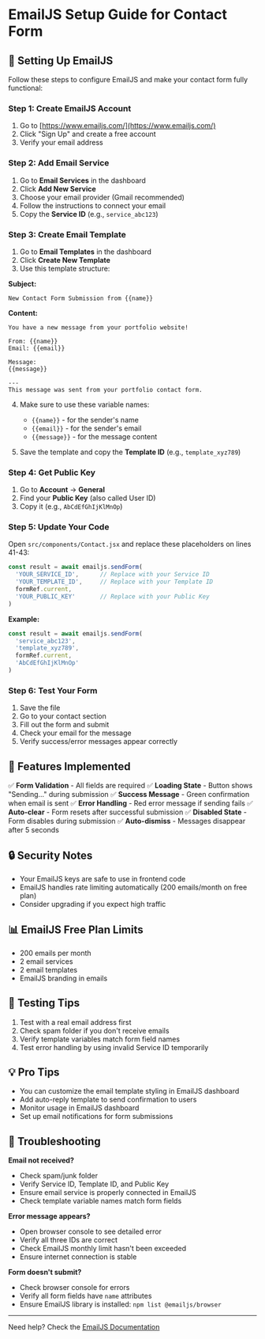 # EmailJS Setup Guide for Contact Form

## 📧 Setting Up EmailJS

Follow these steps to configure EmailJS and make your contact form fully functional:

### Step 1: Create EmailJS Account
1. Go to [https://www.emailjs.com/](https://www.emailjs.com/)
2. Click "Sign Up" and create a free account
3. Verify your email address

### Step 2: Add Email Service
1. Go to **Email Services** in the dashboard
2. Click **Add New Service**
3. Choose your email provider (Gmail recommended)
4. Follow the instructions to connect your email
5. Copy the **Service ID** (e.g., `service_abc123`)

### Step 3: Create Email Template
1. Go to **Email Templates** in the dashboard
2. Click **Create New Template**
3. Use this template structure:

**Subject:**
```
New Contact Form Submission from {{name}}
```

**Content:**
```
You have a new message from your portfolio website!

From: {{name}}
Email: {{email}}

Message:
{{message}}

---
This message was sent from your portfolio contact form.
```

4. Make sure to use these variable names:
   - `{{name}}` - for the sender's name
   - `{{email}}` - for the sender's email
   - `{{message}}` - for the message content

5. Save the template and copy the **Template ID** (e.g., `template_xyz789`)

### Step 4: Get Public Key
1. Go to **Account** → **General**
2. Find your **Public Key** (also called User ID)
3. Copy it (e.g., `AbCdEfGhIjKlMnOp`)

### Step 5: Update Your Code
Open `src/components/Contact.jsx` and replace these placeholders on lines 41-43:

```javascript
const result = await emailjs.sendForm(
  'YOUR_SERVICE_ID',      // Replace with your Service ID
  'YOUR_TEMPLATE_ID',     // Replace with your Template ID
  formRef.current,
  'YOUR_PUBLIC_KEY'       // Replace with your Public Key
)
```

**Example:**
```javascript
const result = await emailjs.sendForm(
  'service_abc123',
  'template_xyz789',
  formRef.current,
  'AbCdEfGhIjKlMnOp'
)
```

### Step 6: Test Your Form
1. Save the file
2. Go to your contact section
3. Fill out the form and submit
4. Check your email for the message
5. Verify success/error messages appear correctly

## 🎨 Features Implemented

✅ **Form Validation** - All fields are required
✅ **Loading State** - Button shows "Sending..." during submission
✅ **Success Message** - Green confirmation when email is sent
✅ **Error Handling** - Red error message if sending fails
✅ **Auto-clear** - Form resets after successful submission
✅ **Disabled State** - Form disables during submission
✅ **Auto-dismiss** - Messages disappear after 5 seconds

## 🔒 Security Notes

- Your EmailJS keys are safe to use in frontend code
- EmailJS handles rate limiting automatically (200 emails/month on free plan)
- Consider upgrading if you expect high traffic

## 📊 EmailJS Free Plan Limits

- 200 emails per month
- 2 email services
- 2 email templates
- EmailJS branding in emails

## 🚀 Testing Tips

1. Test with a real email address first
2. Check spam folder if you don't receive emails
3. Verify template variables match form field names
4. Test error handling by using invalid Service ID temporarily

## 💡 Pro Tips

- You can customize the email template styling in EmailJS dashboard
- Add auto-reply template to send confirmation to users
- Monitor usage in EmailJS dashboard
- Set up email notifications for form submissions

## 📝 Troubleshooting

**Email not received?**
- Check spam/junk folder
- Verify Service ID, Template ID, and Public Key
- Ensure email service is properly connected in EmailJS
- Check template variable names match form fields

**Error message appears?**
- Open browser console to see detailed error
- Verify all three IDs are correct
- Check EmailJS monthly limit hasn't been exceeded
- Ensure internet connection is stable

**Form doesn't submit?**
- Check browser console for errors
- Verify all form fields have `name` attributes
- Ensure EmailJS library is installed: `npm list @emailjs/browser`

---

Need help? Check the [EmailJS Documentation](https://www.emailjs.com/docs/)
